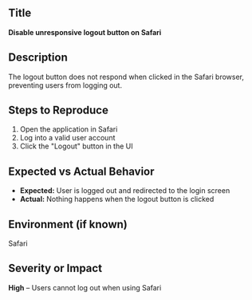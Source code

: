 ## Title
**Disable unresponsive logout button on Safari**

## Description
The logout button does not respond when clicked in the Safari browser, preventing users from logging out.

## Steps to Reproduce

1. Open the application in Safari
2. Log into a valid user account
3. Click the "Logout" button in the UI

## Expected vs Actual Behavior

* **Expected:** User is logged out and redirected to the login screen
* **Actual:** Nothing happens when the logout button is clicked

## Environment (if known)
Safari

## Severity or Impact
**High** – Users cannot log out when using Safari
